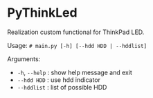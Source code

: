 # PyThinkLed
Realization custom functional for ThinkPad LED.

Usage: `# main.py [-h] [--hdd HDD | --hddlist]`

Arguments:
-  `-h`, `--help` : show help message and exit
-  `--hdd HDD`    : use hdd indicator
-  `--hddlist`    : list of possible HDD
